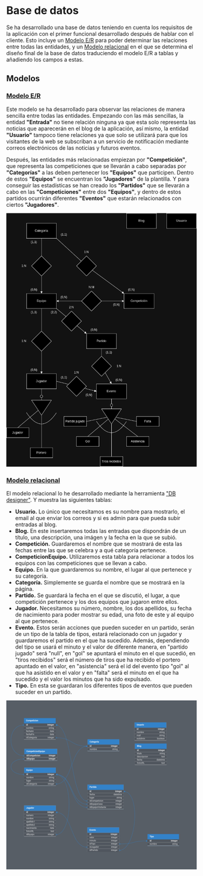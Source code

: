 # Base de datos

Se ha desarrollado una base de datos teniendo en cuenta los requisitos de la
aplicación con el primer funcional desarrollado después de hablar con el
cliente. Esto incluye un [Modelo E/R](#modelo-er) para poder determinar las
relaciones entre todas las entidades, y un
[Modelo relacional](#modelo-relacional) en el que se determina el diseño final
de la base de datos traduciendo el modelo E/R a tablas y añadiendo los campos a estas.

## Modelos

### [Modelo E/R](./design/diagramaERCochinillos.drawio)

Este modelo se ha desarrollado para observar las relaciones de manera sencilla
entre todas las entidades. Empezando con las más sencillas, la entidad
**"Entrada"** no tiene relación ninguna ya que esta solo representa
las noticias que aparecerán en el blog de la aplicación, así mismo, la entidad
**"Usuario"** tampoco tiene relaciones ya que solo se utilizará para que los
visitantes de la web se subscriban a un servicio de notificación mediante
correos electrónicos de las noticias y futuros eventos.

Después, las entidades más relacionadas empiezan por **"Competición"**, que
representa las competiciones que se llevarán
a cabo separadas por **"Categorías"** a las deben pertenecer los **"Equipos"**
que participen. Dentro de estos **"Equipos"** se encuentran los **"Jugadores"**
de la plantilla. Y para conseguir las estadísticas se han creado los
**"Partidos"** que se llevarán a cabo en las **"Competiciones"** entre dos
**"Equipos"**, y dentro de estos partidos ocurrirán diferentes
**"Eventos"** que estarán relacionados con ciertos **"Jugadores"**.

<p align="center" width="100%">
    <img src="./design/diagramaERCochinillos.drawio.png" alt="Modelo E/R" title="Modelo E/R" />
</p>

### [Modelo relacional](https://dbdesigner.page.link/EctTiUCBiYPVZTbQA)

El modelo relacional lo he desarrollado mediante la herramienta ["DB designer"](https://erd.dbdesigner.net).
Y muestra las siguientes tablas:

- **Usuario.** Lo único que necesitamos es su nombre para mostrarlo, el email al
    que enviar los correos y si es admin para que pueda subir entradas al blog.
- **Blog.** En este insertaremos todas las entradas que dispondrán de un título,
    una descripción, una imágen y la fecha en la que se subió.
- **Competición.** Guardaremos el nombre que se mostrará de esta las fechas
    entre las que se celebra y a qué categoría pertenece.
- **CompeticionEquipo.** Utilizaremos esta tabla para relacionar a todos los
    equipos con las competiciones que se llevan a cabo.
- **Equipo.** En la que guardaremos su nombre, el lugar al que pertenece y su categoría.
- **Categoría.** Simplemente se guarda el nombre que se mostrará en la página.
- **Partido.** Se guardará la fecha en el que se discutió, el lugar, a que
    competición pertenece y los dos equipos que jugaron entre ellos.
- **Jugador.** Necesitamos su número, nombre, los dos apellidos, su fecha de
    nacimiento para poder mostrar su edad, una foto de este y al equipo al que pertenece.
- **Evento.** Estos serán acciones que pueden suceder en un partido, serán de un
    tipo de la tabla de tipos, estará relacionado con un jugador y
    guardaremos el partido en el que ha sucedido. Además, dependiendo del tipo
    se usará el minuto y el valor de diferente manera, en "partido jugado" será
    "null", en "gol" se apuntará el minuto en el que sucedió, en "tiros recibidos"
    será el número de tiros que ha recibido el portero apuntado en el valor, en "asistencia"
    será el id del evento tipo "gol" al que ha asistido en el valor y en "falta"
    será el minuto en el que ha sucedido y el valor los minutos que ha sido expulsado.
- **Tipo.** En esta se guardaran los diferentes tipos de eventos que pueden
    suceder en un partido.

<p align="center" width="100%">
    <img src="./design/diagramaRelacionalCochinillos.png" alt="Modelo relacional" title="Modelo relacional" />
</p>
